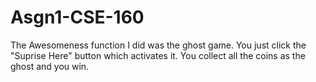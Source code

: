 # Asgn1-CSE-160

The Awesomeness function I did was the ghost game. You just click the "Suprise Here" button which activates it.
You collect all the coins as the ghost and you win.
